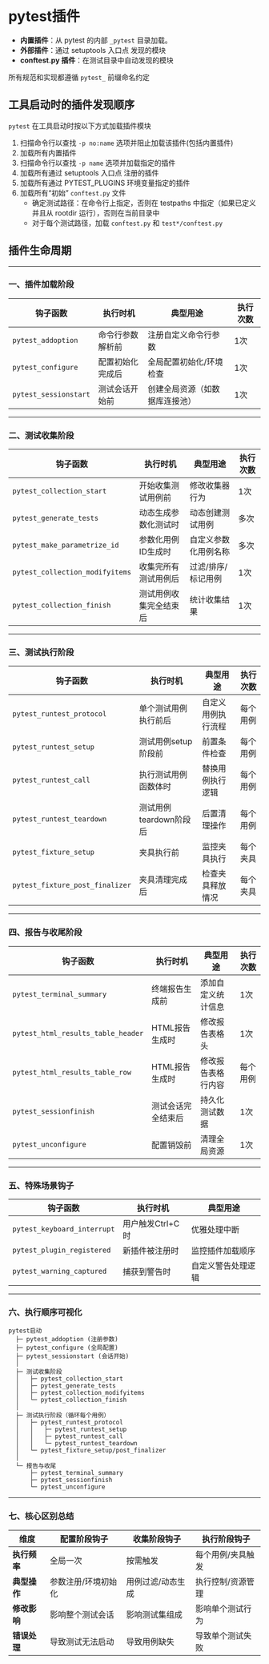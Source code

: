 # pytest插件

- **内置插件**：从 pytest 的内部 `_pytest` 目录加载。
- **外部插件**：通过 setuptools 入口点 发现的模块
- **conftest.py 插件**：在测试目录中自动发现的模块

所有规范和实现都遵循 `pytest_` 前缀命名约定

## 工具启动时的插件发现顺序

`pytest` 在工具启动时按以下方式加载插件模块

1. 扫描命令行以查找 `-p no:name` 选项并阻止加载该插件(包括内置插件)
2. 加载所有内置插件
3. 扫描命令行以查找 `-p name` 选项并加载指定的插件
4. 加载所有通过 setuptools 入口点 注册的插件
5. 加载所有通过 PYTEST_PLUGINS 环境变量指定的插件
6. 加载所有“初始” `conftest.py` 文件
    - 确定测试路径：在命令行上指定，否则在 testpaths 中指定（如果已定义并且从 rootdir 运行），否则在当前目录中
    - 对于每个测试路径，加载 `conftest.py` 和 `test*/conftest.py`

## 插件生命周期

---

### **一、插件加载阶段**

| 钩子函数                  | 执行时机     | 典型用途            | 执行次数 |
|-----------------------|----------|-----------------|------|
| `pytest_addoption`    | 命令行参数解析前 | 注册自定义命令行参数      | 1次   |
| `pytest_configure`    | 配置初始化完成后 | 全局配置初始化/环境检查    | 1次   |
| `pytest_sessionstart` | 测试会话开始前  | 创建全局资源（如数据库连接池） | 1次   |

---

### **二、测试收集阶段**

| 钩子函数                            | 执行时机        | 典型用途       | 执行次数 |
|---------------------------------|-------------|------------|------|
| `pytest_collection_start`       | 开始收集测试用例前   | 修改收集器行为    | 1次   |
| `pytest_generate_tests`         | 动态生成参数化测试时  | 动态创建测试用例   | 多次   |
| `pytest_make_parametrize_id`    | 参数化用例ID生成时  | 自定义参数化用例名称 | 多次   |
| `pytest_collection_modifyitems` | 收集完所有测试用例后  | 过滤/排序/标记用例 | 1次   |
| `pytest_collection_finish`      | 测试用例收集完全结束后 | 统计收集结果     | 1次   |

---

### **三、测试执行阶段**

| 钩子函数                            | 执行时机            | 典型用途      | 执行次数 |
|---------------------------------|-----------------|-----------|------|
| `pytest_runtest_protocol`       | 单个测试用例执行前后      | 自定义用例执行流程 | 每个用例 |
| `pytest_runtest_setup`          | 测试用例setup阶段前    | 前置条件检查    | 每个用例 |
| `pytest_runtest_call`           | 执行测试用例函数体时      | 替换用例执行逻辑  | 每个用例 |
| `pytest_runtest_teardown`       | 测试用例teardown阶段后 | 后置清理操作    | 每个用例 |
| `pytest_fixture_setup`          | 夹具执行前           | 监控夹具执行    | 每个夹具 |
| `pytest_fixture_post_finalizer` | 夹具清理完成后         | 检查夹具释放情况  | 每个夹具 |

---

### **四、报告与收尾阶段**

| 钩子函数                               | 执行时机      | 典型用途      | 执行次数 |
|------------------------------------|-----------|-----------|------|
| `pytest_terminal_summary`          | 终端报告生成前   | 添加自定义统计信息 | 1次   |
| `pytest_html_results_table_header` | HTML报告生成时 | 修改报告表格头   | 1次   |
| `pytest_html_results_table_row`    | HTML报告生成时 | 修改报告表格行内容 | 每个用例 |
| `pytest_sessionfinish`             | 测试会话完全结束后 | 持久化测试数据   | 1次   |
| `pytest_unconfigure`               | 配置销毁前     | 清理全局资源    | 1次   |

---

### **五、特殊场景钩子**

| 钩子函数                        | 执行时机        | 典型用途      |
|-----------------------------|-------------|-----------|
| `pytest_keyboard_interrupt` | 用户触发Ctrl+C时 | 优雅处理中断    |
| `pytest_plugin_registered`  | 新插件被注册时     | 监控插件加载顺序  |
| `pytest_warning_captured`   | 捕获到警告时      | 自定义警告处理逻辑 |

---

### **六、执行顺序可视化**

``` 
pytest启动
  ├─ pytest_addoption (注册参数)
  ├─ pytest_configure (全局配置)
  ├─ pytest_sessionstart (会话开始)
  │
  ├─ 测试收集阶段
  │   ├─ pytest_collection_start
  │   ├─ pytest_generate_tests
  │   ├─ pytest_collection_modifyitems
  │   └─ pytest_collection_finish
  │
  ├─ 测试执行阶段（循环每个用例）
  │   ├─ pytest_runtest_protocol
  │   │   ├─ pytest_runtest_setup
  │   │   ├─ pytest_runtest_call
  │   │   └─ pytest_runtest_teardown
  │   └─ pytest_fixture_setup/post_finalizer
  │
  └─ 报告与收尾
      ├─ pytest_terminal_summary
      ├─ pytest_sessionfinish
      └─ pytest_unconfigure
```

---

### **七、核心区别总结**

| **维度**   | **配置阶段钩子** | **收集阶段钩子** | **执行阶段钩子** |
|----------|------------|------------|------------|
| **执行频率** | 全局一次       | 按需触发       | 每个用例/夹具触发  |
| **典型操作** | 参数注册/环境初始化 | 用例过滤/动态生成  | 执行控制/资源管理  |
| **修改影响** | 影响整个测试会话   | 影响测试集组成    | 影响单个测试行为   |
| **错误处理** | 导致测试无法启动   | 导致用例缺失     | 导致单个测试失败   |
